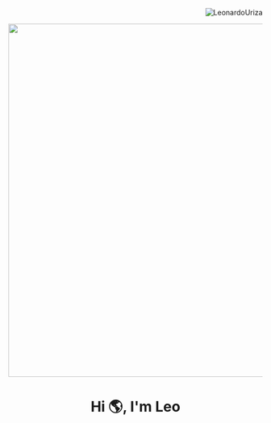 <p align="right"> <img src="https://komarev.com/ghpvc/?username=LeonardoUriza&label=Profile%20views&color=0e75b6&style=flat" alt="LeonardoUriza" /> </p>
<p align="center"> <img src="https://media.licdn.com/dms/image/D4E16AQFF5Ojy2bSGhw/profile-displaybackgroundimage-shrink_350_1400/0/1707786512696?e=1713398400&v=beta&t=wotsbE1qet47hsnT6Vi2Kno-6mAmC5kkdIuWi7czDqg" width="700"/> </p>
<h1 align="center"> Hi 🌎, I'm Leo </h1>

